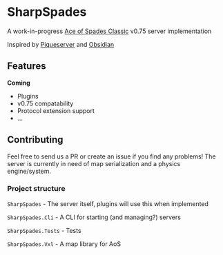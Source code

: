 ﻿# SharpSpades
A work-in-progress [Ace of Spades Classic](https://buildandshoot.com/) v0.75 server implementation

Inspired by [Piqueserver](https://github.com/piqueserver/piqueserver) and [Obsidian](https://github.com/ObsidianMC/Obsidian)

## Features
**Coming**
 - Plugins
 - v0.75 compatability
 - Protocol extension support
 - ...

## Contributing
Feel free to send us a PR or create an issue if you find any problems!
The server is currently in need of map serialization and a physics engine/system.

### Project structure
`SharpSpades` - The server itself, plugins will use this when implemented

`SharpSpades.Cli` - A CLI for starting (and managing?) servers

`SharpSpades.Tests` - Tests

`SharpSpades.Vxl` - A map library for AoS
